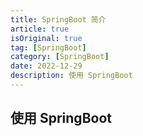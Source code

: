 ```yaml
---
title: SpringBoot 简介
article: true
isOriginal: true
tag: [SpringBoot]
category: [SpringBoot]
date: 2022-12-29
description: 使用 SpringBoot
---
```


## 使用 SpringBoot
